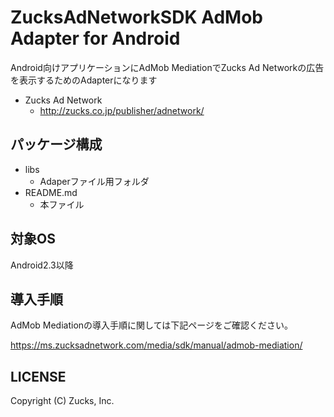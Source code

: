 

ZucksAdNetworkSDK AdMob Adapter for Android
=====================

Android向けアプリケーションにAdMob MediationでZucks Ad Networkの広告を表示するためのAdapterになります

* Zucks Ad Network
  * http://zucks.co.jp/publisher/adnetwork/

## パッケージ構成

* libs
  * Adaperファイル用フォルダ
* README.md
  * 本ファイル

## 対象OS

Android2.3以降

## 導入手順

AdMob Mediationの導入手順に関しては下記ページをご確認ください。

https://ms.zucksadnetwork.com/media/sdk/manual/admob-mediation/

## LICENSE

Copyright (C) Zucks, Inc.
